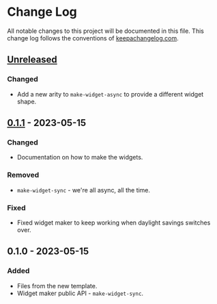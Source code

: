 # Change Log
All notable changes to this project will be documented in this file. This change log follows the conventions of [keepachangelog.com](http://keepachangelog.com/).

## [Unreleased]
### Changed
- Add a new arity to `make-widget-async` to provide a different widget shape.

## [0.1.1] - 2023-05-15
### Changed
- Documentation on how to make the widgets.

### Removed
- `make-widget-sync` - we're all async, all the time.

### Fixed
- Fixed widget maker to keep working when daylight savings switches over.

## 0.1.0 - 2023-05-15
### Added
- Files from the new template.
- Widget maker public API - `make-widget-sync`.

[Unreleased]: https://sourcehost.site/your-name/aula06-968/compare/0.1.1...HEAD
[0.1.1]: https://sourcehost.site/your-name/aula06-968/compare/0.1.0...0.1.1
